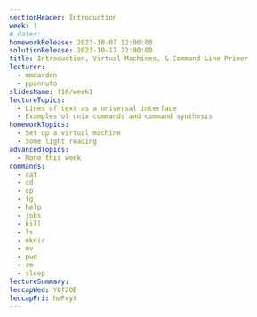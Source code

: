 ```yaml
---
sectionHeader: Introduction
week: 1
# dates:
homeworkRelease: 2023-10-07 12:00:00
solutionRelease: 2023-10-17 22:00:00
title: Introduction, Virtual Machines, & Command Line Primer
lecturer:
  - mmdarden
  - ppannuto
slidesName: f16/week1
lectureTopics:
  - Lines of text as a universal interface
  - Examples of unix commands and command synthesis
homeworkTopics:
  - Set up a virtual machine
  - Some light reading
advancedTopics:
  - None this week
commands:
  - cat
  - cd
  - cp
  - fg
  - help
  - jobs
  - kill
  - ls
  - mkdir
  - mv
  - pwd
  - rm
  - sleep
lectureSummary:
leccapWed: Y0f2OE
leccapFri: hwFxyX
---
```

